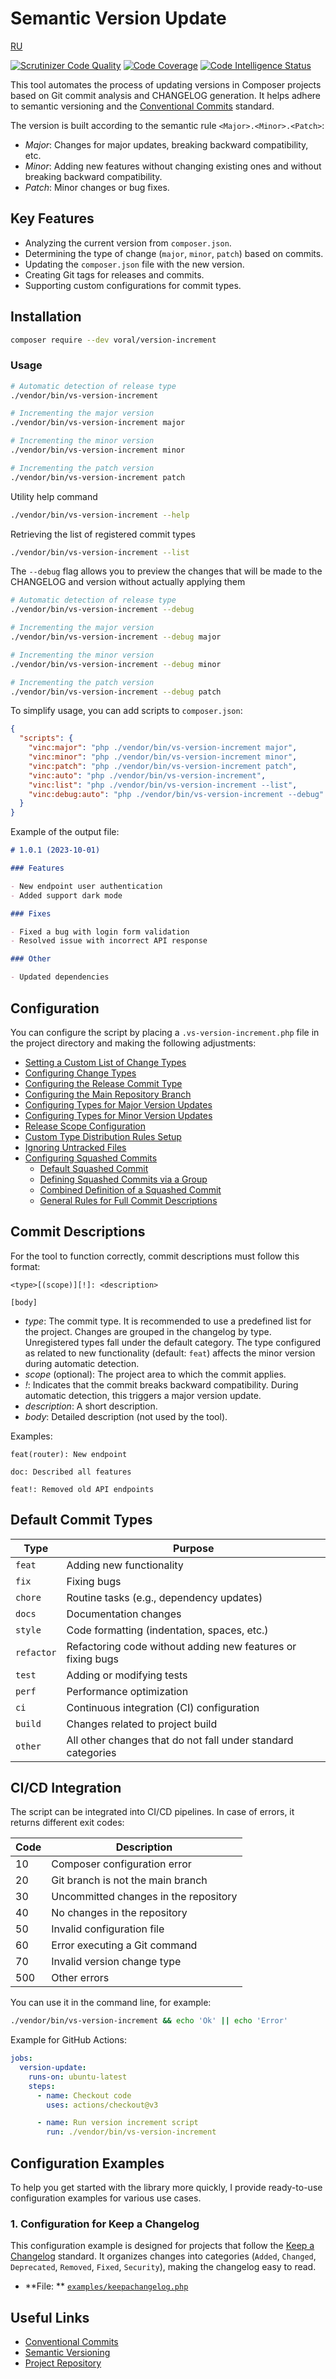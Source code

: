 # Semantic Version Update

[RU](https://github.com/Voral/vs-version-incrementor/blob/master/README.ru.md)

[![Scrutinizer Code Quality](https://scrutinizer-ci.com/g/Voral/vs-version-incrementor/badges/quality-score.png?b=master)](https://scrutinizer-ci.com/g/Voral/vs-version-incrementor/?branch=master)
[![Code Coverage](https://scrutinizer-ci.com/g/Voral/vs-version-incrementor/badges/coverage.png?b=master)](https://scrutinizer-ci.com/g/Voral/vs-version-incrementor/?branch=master)
[![Code Intelligence Status](https://scrutinizer-ci.com/g/Voral/vs-version-incrementor/badges/code-intelligence.svg?b=master)](https://scrutinizer-ci.com/code-intelligence)

This tool automates the process of updating versions in Composer projects based on Git commit analysis and CHANGELOG
generation. It helps adhere to semantic versioning and
the [Conventional Commits](https://www.conventionalcommits.org/en/v1.0.0/) standard.

The version is built according to the semantic rule `<Major>.<Minor>.<Patch>`:

- *Major*: Changes for major updates, breaking backward compatibility, etc.
- *Minor*: Adding new features without changing existing ones and without breaking backward compatibility.
- *Patch*: Minor changes or bug fixes.

## Key Features

- Analyzing the current version from `composer.json`.
- Determining the type of change (`major`, `minor`, `patch`) based on commits.
- Updating the `composer.json` file with the new version.
- Creating Git tags for releases and commits.
- Supporting custom configurations for commit types.

## Installation

```bash
composer require --dev voral/version-increment
```

### Usage

```bash
# Automatic detection of release type
./vendor/bin/vs-version-increment

# Incrementing the major version
./vendor/bin/vs-version-increment major

# Incrementing the minor version
./vendor/bin/vs-version-increment minor

# Incrementing the patch version
./vendor/bin/vs-version-increment patch
```

Utility help command

```bash
./vendor/bin/vs-version-increment --help
```

Retrieving the list of registered commit types

```bash
./vendor/bin/vs-version-increment --list
```
The `--debug` flag allows you to preview the changes that will be made to the CHANGELOG and version without actually applying them

```bash
# Automatic detection of release type
./vendor/bin/vs-version-increment --debug

# Incrementing the major version
./vendor/bin/vs-version-increment --debug major

# Incrementing the minor version
./vendor/bin/vs-version-increment --debug minor

# Incrementing the patch version
./vendor/bin/vs-version-increment --debug patch
```

To simplify usage, you can add scripts to `composer.json`:

```json
{
  "scripts": {
    "vinc:major": "php ./vendor/bin/vs-version-increment major",
    "vinc:minor": "php ./vendor/bin/vs-version-increment minor",
    "vinc:patch": "php ./vendor/bin/vs-version-increment patch",
    "vinc:auto": "php ./vendor/bin/vs-version-increment",
    "vinc:list": "php ./vendor/bin/vs-version-increment --list",
    "vinc:debug:auto": "php ./vendor/bin/vs-version-increment --debug"
  }
}
```

Example of the output file:

```markdown
# 1.0.1 (2023-10-01)

### Features

- New endpoint user authentication
- Added support dark mode

### Fixes

- Fixed a bug with login form validation
- Resolved issue with incorrect API response

### Other

- Updated dependencies
```

## Configuration

You can configure the script by placing a `.vs-version-increment.php` file in the project directory and making the
following adjustments:

- [Setting a Custom List of Change Types](docs/config.md#setting-a-custom-list-of-change-types)
- [Configuring Change Types](docs/config.md#configuring-change-types)
- [Configuring the Release Commit Type](docs/config.md#configuring-the-release-commit-type)
- [Configuring the Main Repository Branch](docs/config.md#configuring-the-main-repository-branch)
- [Configuring Types for Major Version Updates](docs/config.md#configuring-types-for-major-version-updates)
- [Configuring Types for Minor Version Updates](docs/config.md#configuring-types-for-minor-version-updates)
- [Release Scope Configuration](docs/config.md#release-scope-configuration)
- [Custom Type Distribution Rules Setup](docs/config.md#custom-type-distribution-rules-setup)
- [Ignoring Untracked Files](docs/config.md#ignoring-untracked-files)
- [Configuring Squashed Commits](docs/config.md#configuring-squashed-commits)
    - [Default Squashed Commit](docs/config.md#default-squashed-commit)
    - [Defining Squashed Commits via a Group](docs/config.md#defining-squashed-commits-via-a-group)
    - [Combined Definition of a Squashed Commit](docs/config.md#combined-definition-of-a-squashed-commit)
    - [General Rules for Full Commit Descriptions](docs/config.md#general-rules-for-full-commit-descriptions)

## Commit Descriptions

For the tool to function correctly, commit descriptions must follow this format:

```
<type>[(scope)][!]: <description>

[body]
```

- *type*: The commit type. It is recommended to use a predefined list for the project. Changes are grouped in the
  changelog by type. Unregistered types fall under the default category. The type configured as related to new
  functionality (default: `feat`) affects the minor version during automatic detection.
- *scope* (optional): The project area to which the commit applies.
- *!*: Indicates that the commit breaks backward compatibility. During automatic detection, this triggers a major
  version update.
- *description*: A short description.
- *body*: Detailed description (not used by the tool).

Examples:

```
feat(router): New endpoint
```

```
doc: Described all features
```

```
feat!: Removed old API endpoints
```

## Default Commit Types

| Type       | Purpose                                                      |
|------------|--------------------------------------------------------------|
| `feat`     | Adding new functionality                                     |
| `fix`      | Fixing bugs                                                  |
| `chore`    | Routine tasks (e.g., dependency updates)                     |
| `docs`     | Documentation changes                                        |
| `style`    | Code formatting (indentation, spaces, etc.)                  |
| `refactor` | Refactoring code without adding new features or fixing bugs  |
| `test`     | Adding or modifying tests                                    |
| `perf`     | Performance optimization                                     |
| `ci`       | Continuous integration (CI) configuration                    |
| `build`    | Changes related to project build                             |
| `other`    | All other changes that do not fall under standard categories |

## CI/CD Integration

The script can be integrated into CI/CD pipelines. In case of errors, it returns different exit codes:

| Code | Description                           |
|------|---------------------------------------|
| 10   | Composer configuration error          |
| 20   | Git branch is not the main branch     |
| 30   | Uncommitted changes in the repository |
| 40   | No changes in the repository          |
| 50   | Invalid configuration file            |
| 60   | Error executing a Git command         |
| 70   | Invalid version change type           |
| 500  | Other errors                          |

You can use it in the command line, for example:

```bash
./vendor/bin/vs-version-increment && echo 'Ok' || echo 'Error'
```

Example for GitHub Actions:

```yaml
jobs:
  version-update:
    runs-on: ubuntu-latest
    steps:
      - name: Checkout code
        uses: actions/checkout@v3

      - name: Run version increment script
        run: ./vendor/bin/vs-version-increment
```

## Configuration Examples

To help you get started with the library more quickly, I provide ready-to-use configuration examples for various use
cases.

### 1. Configuration for Keep a Changelog

This configuration example is designed for projects that follow the [Keep a Changelog](https://keepachangelog.com/)
standard. It organizes changes into categories (`Added`, `Changed`, `Deprecated`, `Removed`, `Fixed`, `Security`),
making the changelog easy to read.

- **File:
  ** [`examples/keepachangelog.php`](https://github.com/Voral/vs-version-incrementor/blob/master/examples/keepachangelog.php)

## Useful Links

- [Conventional Commits](https://www.conventionalcommits.org/en/v1.0.0/)
- [Semantic Versioning](https://semver.org/)
- [Project Repository](https://github.com/Voral/vs-version-incrementor)
